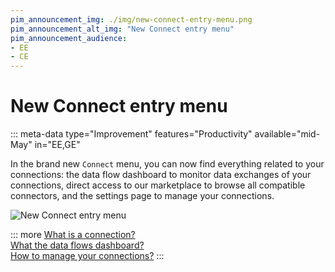 ```yaml
---
pim_announcement_img: ./img/new-connect-entry-menu.png
pim_announcement_alt_img: "New Connect entry menu"
pim_announcement_audience:
- EE
- CE
---
```


# New Connect entry menu
::: meta-data type="Improvement" features="Productivity" available="mid-May" in="EE,GE"

In the brand new `Connect` menu, you can now find everything related to your connections: the data flow dashboard to monitor data exchanges of your connections, direct access to our marketplace to browse all compatible connectors, and the settings page to manage your connections.

![New Connect entry menu](../img/new-connect-entry-menu.png)

::: more
[What is a connection?](../articles/what-is-a-connection.html)  
[What the data flows dashboard?](../articles/connection-dashboard.html)  
[How to manage your connections?](../articles/manage-your-connections.html)
:::

